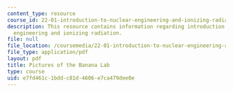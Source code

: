 ```yaml
---
content_type: resource
course_id: 22-01-introduction-to-nuclear-engineering-and-ionizing-radiation-fall-2015
description: This resource contains information regarding introduction to nuclear
  engineering and ionizing radiation.
file: null
file_location: /coursemedia/22-01-introduction-to-nuclear-engineering-and-ionizing-radiation-fall-2015/e7fd461c1bddc81d4606e7ca479dee0e_MIT22_01F15_ps5_labpics.pdf
file_type: application/pdf
layout: pdf
title: Pictures of the Banana Lab
type: course
uid: e7fd461c-1bdd-c81d-4606-e7ca479dee0e
---
```

